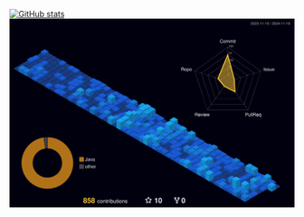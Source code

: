 [![GitHub stats](https://github-readme-stats.vercel.app/api?username=IriDark&rank_icon=github&show_icons=true&show=reviews,prs_merged,prs_merged_percentage&theme=dark#gh-dark-mode-only)]([https://github.com/anuraghazra/github-readme-stats](https://github.com/IriDark/Valoria))
![](./profile-3d-contrib/profile-night-view.svg)

